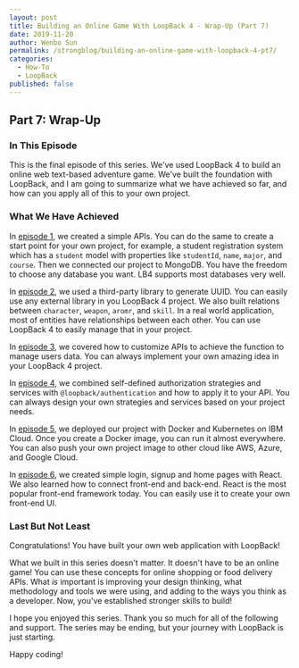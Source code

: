 ```yaml
---
layout: post
title: Building an Online Game With LoopBack 4 - Wrap-Up (Part 7)
date: 2019-11-20
author: Wenbo Sun
permalink: /strongblog/building-an-online-game-with-loopback-4-pt7/
categories:
  - How-To
  - LoopBack
published: false
---
```


## Part 7: Wrap-Up

### In This Episode

This is the final episode of this series. We've used LoopBack 4 to build an online web text-based adventure game. We've built the foundation with LoopBack, and I am going to summarize what we have achieved so far, and how can you apply all of this to your own project. 

### What We Have Achieved

In [episode 1](https://strongloop.com/strongblog/building-online-game-with-loopback-4-pt1/), we created a simple APIs. You can do the same to create a start point for your own project, for example, a student registration system which has a `student` model with properties like `studentId`, `name`, `major`, and `course`. Then we connected our project to MongoDB. You have the freedom to choose any database you want. LB4 supports most databases very well.
<!--more-->
In [episode 2](https://strongloop.com/strongblog/building-an-online-game-with-loopback-4-pt2/), we used a third-party library to generate UUID. You can easily use any external library in you LoopBack 4 project. We also built relations between `character`, `weapon`, `aromr`, and `skill`. In a real world application, most of entities have relationships between each other. You can use LoopBack 4 to easily manage that in your project.

In [episode 3](https://strongloop.com/strongblog/building-an-online-game-with-loopback-4-pt3/), we covered how to customize APIs to achieve the function to manage users data. You can always implement your own amazing idea in your LoopBack 4 project.

In [episode 4](https://strongloop.com/strongblog/building-an-online-game-with-loopback-4-pt4/), we combined self-defined authorization strategies and services with `@loopback/authentication` and how to apply it to your API. You can always design your own strategies and services based on your project needs.

In [episode 5](https://strongloop.com/strongblog/building-an-online-game-with-loopback-4-pt5/), we deployed our project with Docker and Kubernetes on IBM Cloud. Once you create a Docker image, you can run it almost everywhere. You can also push your own project image to other cloud like AWS, Azure, and Google Cloud.

In [episode 6](https://strongloop.com/strongblog/building-an-online-game-with-loopback-4-pt6/), we created simple login, signup and home pages with React. We also learned how to connect front-end and back-end. React is the most popular front-end framework today. You can easily use it to create your own front-end UI.

### Last But Not Least

Congratulations! You have built your own web application with LoopBack!

What we built in this series doesn't matter. It doesn't have to be an online game! You can use these concepts for online shopping or food delivery APIs. What *is* important is improving your design thinking, what methodology and tools we were using, and adding to the ways you think as a developer. Now, you've established stronger skills to build! 

I hope you enjoyed this series. Thank you so much for all of the following and support. The series may be ending, but your journey with LoopBack is just starting.

Happy coding! 

